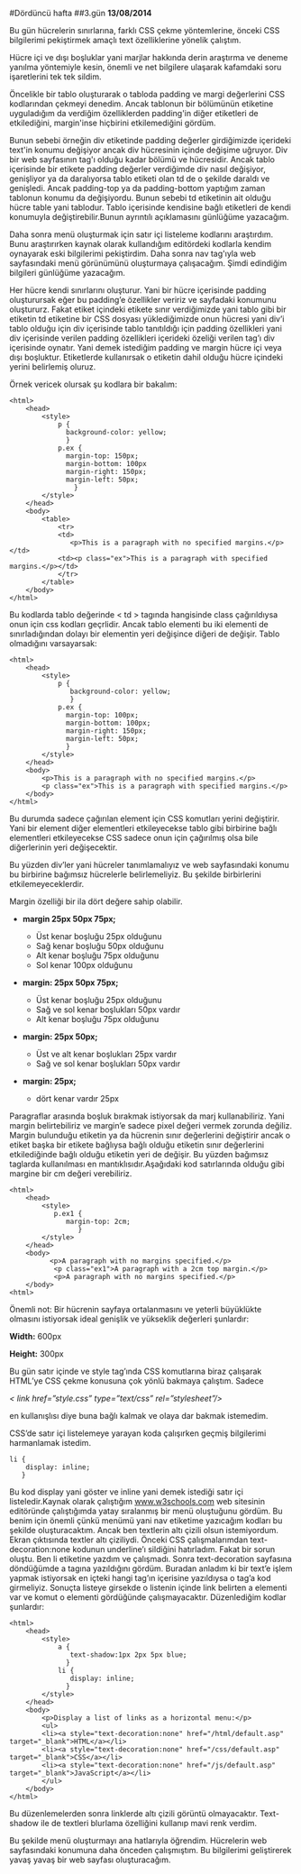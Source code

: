#Dördüncü hafta
##3.gün
**13/08/2014**

Bu gün hücrelerin sınırlarına, farklı CSS çekme yöntemlerine, önceki CSS bilgilerimi pekiştirmek amaçlı text özelliklerine yönelik çalıştım.

Hücre içi ve dışı boşluklar yani marjlar hakkında derin araştırma ve deneme yanılma yöntemiyle kesin, önemli ve net bilgilere ulaşarak kafamdaki soru işaretlerini tek tek sildim.

Öncelikle bir tablo oluşturarak o tabloda padding ve margi değerlerini CSS kodlarından çekmeyi denedim. Ancak tablonun bir bölümünün etiketine uyguladığım da verdiğim özelliklerden padding'in diğer etiketleri de etkilediğini, margin'inse hiçbirini etkilemediğini gördüm.

Bunun sebebi örneğin div etiketinde padding değerler girdiğimizde içerideki text'in konumu değişiyor ancak div hücresinin içinde değişime uğruyor. Div bir web sayfasının tag'ı olduğu kadar bölümü ve hücresidir. Ancak tablo içerisinde bir etikete padding değerler verdiğimde div nasıl değişiyor, genişliyor ya da daralıyorsa tablo etiketi olan td de o şekilde daraldı ve genişledi. Ancak padding-top ya da padding-bottom yaptığım zaman tablonun konumu da değişiyordu. Bunun sebebi td etiketinin ait olduğu hücre table yani tablodur. Tablo içerisinde kendisine bağlı etiketleri de kendi konumuyla değiştirebilir.Bunun ayrıntılı açıklamasını günlüğüme yazacağım.

Daha sonra menü oluşturmak için satır içi listeleme kodlarını araştırdım. Bunu araştırırken kaynak olarak kullandığım editördeki kodlarla kendim oynayarak eski bilgilerimi pekiştirdim. Daha sonra nav tag'ıyla web sayfasındaki menü görünümünü oluşturmaya çalışacağım. Şimdi edindiğim bilgileri günlüğüme yazacağım.


Her hücre kendi sınırlarını oluşturur. Yani bir hücre içerisinde padding oluşturursak eğer bu padding’e özellikler veririz ve sayfadaki konumunu oluştururz. Fakat etiket içindeki etikete sınır verdiğimizde yani tablo gibi bir etiketin td etiketine bir CSS dosyası yüklediğimizde onun hücresi yani div’i tablo olduğu için div içerisinde tablo tanıtıldığı için padding özellikleri yani div içerisinde verilen padding özellikleri içerideki özeliği verilen tag’ı div içerisinde oynatır. Yani demek istediğim padding ve margin hücre içi veya dışı boşluktur. Etiketlerde kullanırsak o etiketin dahil olduğu hücre içindeki yerini belirlemiş oluruz.

Örnek vericek olursak şu kodlara bir bakalım:

    <html>
        <head>
            <style>
                p {
                  background-color: yellow;
                  }
                p.ex {
                  margin-top: 150px;
                  margin-bottom: 100px
                  margin-right: 150px;
                  margin-left: 50px;
                    }
            </style>
        </head>
        <body>
            <table>
                <tr>
                <td>
                   <p>This is a paragraph with no specified margins.</p></td>
                <td><p class="ex">This is a paragraph with specified margins.</p></td>
                </tr>
            </table>
        </body>
    </html>

Bu kodlarda tablo değerinde < td > tagında hangisinde class çağırıldıysa onun için css kodları geçrlidir. Ancak tablo elementi bu iki elementi de sınırladığından dolayı bir elementin yeri değişince diğeri de değişir. Tablo olmadığını varsayarsak:

    <html>
        <head>
            <style>
                p {
                   background-color: yellow;
                   }
                p.ex {
                  margin-top: 100px;
                  margin-bottom: 100px;
                  margin-right: 150px;
                  margin-left: 50px;
                  }
            </style>
        </head>
        <body>
            <p>This is a paragraph with no specified margins.</p>
            <p class="ex">This is a paragraph with specified margins.</p>
        </body>
    </html>

Bu durumda sadece çağırılan element için CSS komutları yerini değiştirir. Yani bir element diğer elementleri etkileyecekse tablo gibi birbirine bağlı elementleri etkileyecekse CSS sadece onun için çağırılmış olsa bile diğerlerinin yeri değişecektir.

Bu yüzden div’ler yani hücreler tanımlamalıyız ve web sayfasındaki konumu bu birbirine bağımsız hücrelerle belirlemeliyiz. Bu şekilde birbirlerini etkilemeyeceklerdir.

Margin özelliği bir ila dört değere sahip olabilir.

-  **margin 25px 50px 75px;**
    - Üst kenar boşluğu 25px olduğunu
    - Sağ kenar boşluğu 50px olduğunu
	- Alt kenar boşluğu 75px olduğunu
	- Sol kenar 100px olduğunu

- **margin: 25px 50px 75px;**
    - Üst kenar boşluğu 25px olduğunu
	- Sağ ve sol kenar boşlukları 50px vardır
	- Alt kenar boşluğu 75px olduğunu
- **margin: 25px 50px;**
    - Üst ve alt kenar boşlukları 25px vardır
	- Sağ ve sol kenar boşlukları 50px vardır
- **margin: 25px;**
    - dört kenar vardır 25px

Paragraflar arasında boşluk bırakmak istiyorsak da marj kullanabiliriz. Yani margin belirtebiliriz ve margin’e sadece pixel değeri vermek zorunda değiliz. Margin bulunduğu etiketin ya da hücrenin sınır değerlerini değiştirir ancak o etiket başka bir etikete bağlıysa bağlı olduğu etiketin sınır değerlerini etkilediğinde bağlı olduğu etiketin yeri de değişir. Bu yüzden bağımsız taglarda kullanılması en mantıklısıdır.Aşağıdaki kod satırlarında olduğu gibi margine bir cm değeri verebiliriz.

    <html>
        <head>
            <style>
               p.ex1 {
                  margin-top: 2cm;
                     }
            </style>
        </head>
        <body>
              <p>A paragraph with no margins specified.</p>
               <p class="ex1">A paragraph with a 2cm top margin.</p>
               <p>A paragraph with no margins specified.</p>
        </body>
    <html>

Önemli not: Bir hücrenin sayfaya ortalanmasını ve yeterli büyüklükte olmasını istiyorsak ideal genişlik ve yükseklik değerleri şunlardır:

**Width:** 600px

**Height:** 300px

Bu gün satır içinde ve style tag’ında CSS komutlarına biraz çalışarak HTML’ye CSS çekme konusuna çok yönlü bakmaya çalıştım. Sadece

*< link href=”style.css” type=”text/css” rel=”stylesheet”/>*

en kullanışlısı diye buna bağlı kalmak ve olaya dar bakmak istemedim.


CSS’de satır içi listelemeye yarayan koda çalışırken geçmiş bilgilerimi harmanlamak istedim.


    li {
        display: inline;
       }


Bu kod display yani göster ve inline yani demek istediği satır içi listeledir.Kaynak olarak çalıştığım www.w3schools.com web sitesinin editöründe çalıştığımda yatay sıralanmış bir menü oluştuğunu gördüm. Bu benim için önemli çünkü menümü yani nav etiketime yazıcağım kodları bu şekilde oluşturacaktım. Ancak ben textlerin altı çizili olsun istemiyordum. Ekran çıktısında textler altı çiziliydi. Önceki CSS çalışmalarımdan text-decoration:none kodunun underline’ı sildiğini hatırladım. Fakat bir sorun oluştu. Ben li etiketine yazdım ve çalışmadı. Sonra text-decoration sayfasına döndüğümde a tagına yazıldığını gördüm. Buradan anladım ki bir text’e işlem yapmak istiyorsak en içteki hangi tag’ın içerisine yazıldıysa o tag’a kod girmeliyiz. Sonuçta listeye girsekde o listenin içinde link belirten a elementi var ve komut o elementi gördüğünde çalışmayacaktır. Düzenlediğim kodlar şunlardır:


    <html>
        <head>
            <style>
                a {
                   text-shadow:1px 2px 5px blue;
                  }
                li {
                   display: inline;
                  }
            </style>
        </head>
        <body>
            <p>Display a list of links as a horizontal menu:</p>
            <ul>
            <li><a style="text-decoration:none" href="/html/default.asp" target="_blank">HTML</a></li>
            <li><a style="text-decoration:none" href="/css/default.asp" target="_blank">CSS</a></li>
            <li><a style="text-decoration:none" href="/js/default.asp" target="_blank">JavaScript</a></li>
            </ul>
        </body>
    </html>

Bu düzenlemelerden sonra linklerde altı çizili görüntü olmayacaktır. Text-shadow ile de textleri blurlama özelliğini kullanıp mavi renk verdim.


Bu şekilde menü oluşturmayı ana hatlarıyla öğrendim. Hücrelerin web sayfasındaki konumuna daha önceden çalışmıştım. Bu bilgilerimi geliştirerek yavaş yavaş bir web sayfası oluşturacağım.
